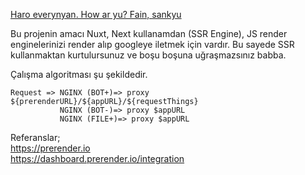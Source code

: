 [Haro everynyan. How ar yu? Fain, sankyu](https://www.youtube.com/watch?v=nlLhw1mtCFA)

Bu projenin amacı Nuxt, Next kullanamdan (SSR Engine), JS render enginelerinizi render alıp googleye iletmek için vardır. Bu sayede SSR kullanmaktan kurtulursunuz ve boşu boşuna uğraşmazsınız babba.

Çalışma algoritması şu şekildedir.
```
Request => NGINX (BOT+)=> proxy ${prerenderURL}/${appURL}/${requestThings}
           NGINX (BOT-)=> proxy $appURL
           NGINX (FILE+)=> proxy $appURL
```

Referanslar;</br>
https://prerender.io </br>
https://dashboard.prerender.io/integration
